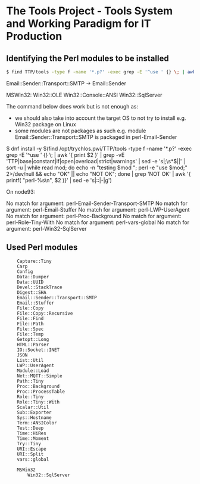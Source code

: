 # The Tools Project - Tools System and Working Paradigm for IT Production

## Identifying the Perl modules to be installed

```sh
$ find TTP/tools -type f -name '*.p?' -exec grep -E '^use ' {} \; | awk '{ print $2 }' | grep -vE 'TTP|base|constant|if|open|overload|strict|warnings' | sed -e 's|;\s*$||' | sort -u | while read mod; do echo -n "testing $mod "; perl -e "use $mod;" 2>/dev/null && echo "OK" || echo "NOT OK"; done

```

Email::Sender::Transport::SMTP -> Email::Sender

MSWin32:
    Win32::OLE
    Win32::Console::ANSI
    Win32::SqlServer

The command below does work but is not enough as:
- we should also take into account the target OS to not try to install e.g. Win32 package on Linux
- some modules are not packages as such e.g. module Email::Sender::Transport::SMTP is packaged in perl-Email-Sender

$ dnf install -y $(find /opt/trychlos.pwi/TTP/tools -type f -name '*.p?' -exec grep -E '^use ' {} \; | awk '{ print $2 }' | grep -vE 'TTP|base|constant|if|open|overload|strict|warnings' | sed -e 's|;\s*$||' | sort -u | while read mod; do echo -n "testing $mod "; perl -e "use $mod;" 2>/dev/null && echo "OK" || echo "NOT OK"; done | grep 'NOT OK' | awk '{ printf( "perl-%s\n", $2 )}' | sed -e 's|::|-|g')

On node93:

No match for argument: perl-Email-Sender-Transport-SMTP
No match for argument: perl-Email-Stuffer
No match for argument: perl-LWP-UserAgent
No match for argument: perl-Proc-Background
No match for argument: perl-Role-Tiny-With
No match for argument: perl-vars-global
No match for argument: perl-Win32-SqlServer

## Used Perl modules

```
    Capture::Tiny
    Carp
    Config
    Data::Dumper
    Data::UUID
    Devel::StackTrace
    Digest::SHA
    Email::Sender::Transport::SMTP
    Email::Stuffer
    File::Copy
    File::Copy::Recursive
    File::Find
    File::Path
    File::Spec
    File::Temp
    Getopt::Long
    HTML::Parser
    IO::Socket::INET
    JSON
    List::Util
    LWP::UserAgent
    Module::Load
    Net::MQTT::Simple
    Path::Tiny
    Proc::Background
    Proc::ProcessTable
    Role::Tiny
    Role::Tiny::With
    Scalar::Util
    Sub::Exporter
    Sys::Hostname
    Term::ANSIColor
    Test::Deep
    Time::HiRes
    Time::Moment
    Try::Tiny
    URI::Escape
    URI::Split
    vars::global

    MSWin32
        Win32::SqlServer
```
